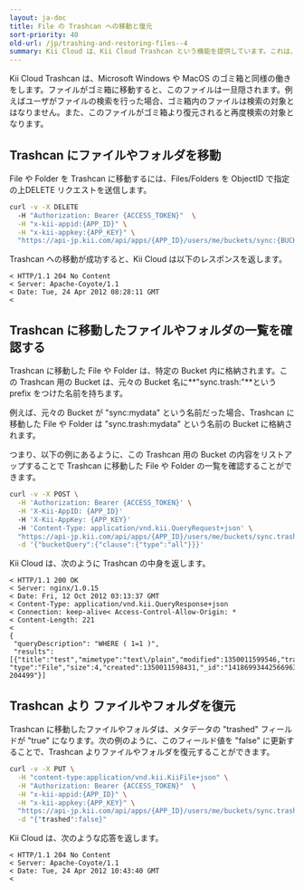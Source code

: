 ```yaml
---
layout: ja-doc
title: File の Trashcan への移動と復元
sort-priority: 40
old-url: /jp/trashing-and-restoring-files--4
summary: Kii Cloud は、Kii Cloud Trashcan という機能を提供しています。これは、クライアントで削除された File を一時的に保存しておくゴミ箱に相当します。
---
```

Kii Cloud Trashcan は、Microsoft Windows や MacOS のゴミ箱と同様の働きをします。ファイルがゴミ箱に移動すると、このファイルは一旦隠されます。例えばユーザがファイルの検索を行った場合、ゴミ箱内のファイルは検索の対象とはなりません。また、このファイルがゴミ箱より復元されると再度検索の対象となります。

## Trashcan にファイルやフォルダを移動

File や Folder を Trashcan に移動するには、Files/Folders を ObjectID で指定の上DELETE リクエストを送信します。

```sh
curl -v -X DELETE
  -H "Authorization: Bearer {ACCESS_TOKEN}"  \
  -H "x-kii-appid:{APP_ID}" \
  -H "x-kii-appkey:{APP_KEY}" \
  "https://api-jp.kii.com/api/apps/{APP_ID}/users/me/buckets/sync:{BUCKET_NAME}/objects/{OBJECT_ID}"
```

Trashcan への移動が成功すると、Kii Cloud は以下のレスポンスを返します。

```
< HTTP/1.1 204 No Content
< Server: Apache-Coyote/1.1
< Date: Tue, 24 Apr 2012 08:28:11 GMT
<
```

## Trashcan に移動したファイルやフォルダの一覧を確認する

Trashcan に移動した File や Folder は、特定の Bucket 内に格納されます。この Trashcan 用の Bucket は、元々の Bucket 名に**"sync.trash:"**という prefix をつけた名前を持ちます。

例えば、元々の Bucket が "sync:mydata" という名前だった場合、Trashcan に移動した File や Folder は "sync.trash:mydata" という名前の Bucket に格納されます。

つまり、以下の例にあるように、この Trashcan 用の Bucket の内容をリストアップすることで Trashcan に移動した File や Folder の一覧を確認することができます。

```sh
curl -v -X POST \
  -H 'Authorization: Bearer {ACCESS_TOKEN}' \
  -H 'X-Kii-AppID: {APP_ID}'
  -H 'X-Kii-AppKey: {APP_KEY}'
  -H 'Content-Type: application/vnd.kii.QueryRequest+json' \
  "https://api-jp.kii.com/api/apps/{APP_ID}/users/me/buckets/sync.trash:{BUCKET_NAME}/query" \
  -d '{"bucketQuery":{"clause":{"type":"all"}}}'
```

Kii Cloud は、次のように Trashcan の中身を返します。

```
< HTTP/1.1 200 OK
< Server: nginx/1.0.15
< Date: Fri, 12 Oct 2012 03:13:37 GMT
< Content-Type: application/vnd.kii.QueryResponse+json
< Connection: keep-alive< Access-Control-Allow-Origin: *
< Content-Length: 221
<
{
 "queryDescription": "WHERE ( 1=1 )",
 "results":
[{"title":"test","mimetype":"text\/plain","modified":1350011599546,"trashed":true,
"type":"File","size":4,"created":1350011598431,"_id":"141869934425669632-204499"}]
```

## Trashcan より ファイルやフォルダを復元

Trashcan に移動したファイルやフォルダは、メタデータの "trashed" フィールドが "true" になります。次の例のように、このフィールド値を "false" に更新することで、Trashcan よりファイルやフォルダを復元することができます。

```sh
curl -v -X PUT \
  -H "content-type:application/vnd.kii.KiiFile+json" \
  -H "Authorization: Bearer {ACCESS_TOKEN}"  \
  -H "x-kii-appid:{APP_ID}" \
  -H "x-kii-appkey:{APP_KEY}" \
  "https://api-jp.kii.com/api/apps/{APP_ID}/users/me/buckets/sync.trash:{BUCKET_NAME}/objects/{OBJECT_ID}" \
  -d "{"trashed":false}"
```

Kii Cloud は、次のような応答を返します。

```
< HTTP/1.1 204 No Content
< Server: Apache-Coyote/1.1
< Date: Tue, 24 Apr 2012 10:43:40 GMT
<
```
